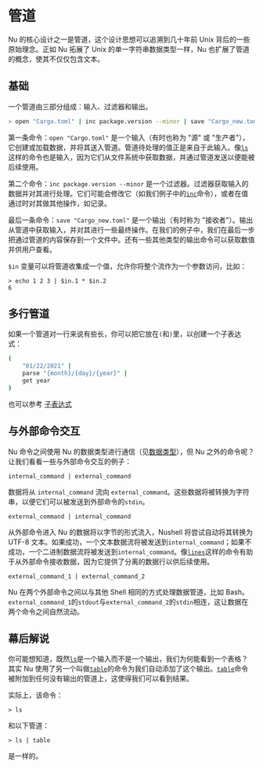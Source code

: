 # 管道

Nu 的核心设计之一是管道，这个设计思想可以追溯到几十年前 Unix 背后的一些原始理念。正如 Nu 拓展了 Unix 的单一字符串数据类型一样，Nu 也扩展了管道的概念，使其不仅仅包含文本。

## 基础

一个管道由三部分组成：输入、过滤器和输出。

```bash
> open "Cargo.toml" | inc package.version --minor | save "Cargo_new.toml"
```

第一条命令：`open "Cargo.toml"` 是一个输入（有时也称为 "源" 或 "生产者"），它创建或加载数据，并将其送入管道。管道待处理的值正是来自于此输入。像[`ls`](/commands/docs/ls.md)这样的命令也是输入，因为它们从文件系统中获取数据，并通过管道发送以便能被后续使用。

第二个命令：`inc package.version --minor` 是一个过滤器。过滤器获取输入的数据并对其进行处理。它们可能会修改它（如我们例子中的[`inc`](/commands/docs/inc.md)命令），或者在值通过时对其做其他操作，如记录。

最后一条命令：`save "Cargo_new.toml"` 是一个输出（有时称为 "接收者"）。输出从管道中获取输入，并对其进行一些最终操作。在我们的例子中，我们在最后一步把通过管道的内容保存到一个文件中。还有一些其他类型的输出命令可以获取数值并供用户查看。

`$in` 变量可以将管道收集成一个值，允许你将整个流作为一个参数访问，比如：

```shell
> echo 1 2 3 | $in.1 * $in.2
6
```

## 多行管道

如果一个管道对一行来说有些长，你可以把它放在`(`和`)`里，以创建一个子表达式：

```bash
(
    "01/22/2021" |
    parse "{month}/{day}/{year}" |
    get year
)
```

也可以参考 [子表达式](variables_and_subexpressions.html#子表达式)

## 与外部命令交互

Nu 命令之间使用 Nu 的数据类型进行通信（见[数据类型](types_of_data.md)），但 Nu 之外的命令呢？让我们看看一些与外部命令交互的例子：

`internal_command | external_command`

数据将从 `internal_command` 流向 `external_command`。这些数据将被转换为字符串，以便它们可以被发送到外部命令的`stdin`。

`external_command | internal_command`

从外部命令进入 Nu 的数据将以字节的形式流入，Nushell 将尝试自动将其转换为 UTF-8 文本。如果成功，一个文本数据流将被发送到`internal_command`；如果不成功，一个二进制数据流将被发送到`internal_command`。像[`lines`](/commands/docs/lines.md)这样的命令有助于从外部命令接收数据，因为它提供了分离的数据行以供后续使用。

`external_command_1 | external_command_2`

Nu 在两个外部命令之间以与其他 Shell 相同的方式处理数据管道，比如 Bash。`external_command_1`的`stdout`与`external_command_2`的`stdin`相连，这让数据在两个命令之间自然流动。

## 幕后解说

你可能想知道，既然[`ls`](/commands/docs/ls.md)是一个输入而不是一个输出，我们为何能看到一个表格？其实 Nu 使用了另一个叫做[`table`](/commands/docs/table.md)的命令为我们自动添加了这个输出。[`table`](/commands/docs/table.md)命令被附加到任何没有输出的管道上，这使得我们可以看到结果。

实际上，该命令：

```
> ls
```

和以下管道：

```
> ls | table
```

是一样的。
